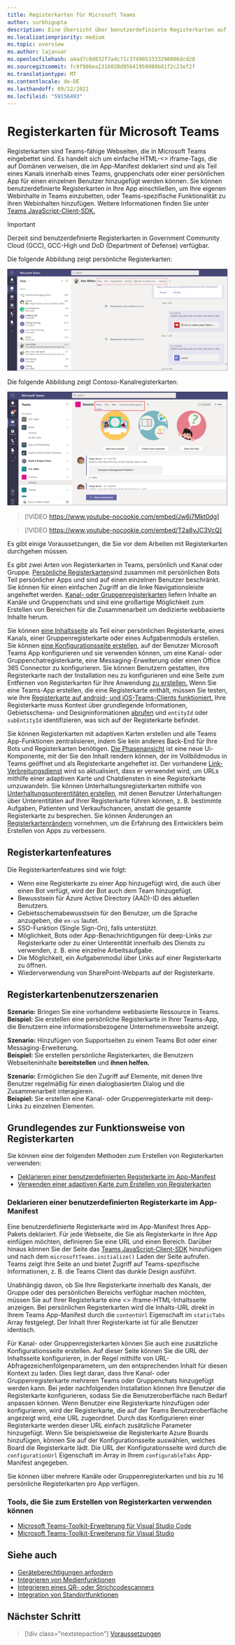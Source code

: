 ```yaml
---
title: Registerkarten für Microsoft Teams
author: surbhigupta
description: Eine Übersicht über benutzerdefinierte Registerkarten auf der Teams-Plattform
ms.localizationpriority: medium
ms.topic: overview
ms.author: lajanuar
ms.openlocfilehash: a4ad7c0d832f7a4c71c3749053333298086dcd28
ms.sourcegitcommit: fc9f906ea1316028d85b41959980b81f2c23ef2f
ms.translationtype: MT
ms.contentlocale: de-DE
ms.lasthandoff: 09/12/2021
ms.locfileid: "59156493"
---
```

# <a name="microsoft-teams-tabs"></a>Registerkarten für Microsoft Teams

Registerkarten sind Teams-fähige Webseiten, die in Microsoft Teams eingebettet sind. Es handelt sich um einfache HTML-<\> iframe-Tags, die auf Domänen verweisen, die im App-Manifest deklariert sind und als Teil eines Kanals innerhalb eines Teams, gruppenchats oder einer persönlichen App für einen einzelnen Benutzer hinzugefügt werden können. Sie können benutzerdefinierte Registerkarten in Ihre App einschließen, um Ihre eigenen Webinhalte in Teams einzubetten, oder Teams-spezifische Funktionalität zu Ihren Webinhalten hinzufügen. Weitere Informationen finden Sie unter [Teams JavaScript-Client-SDK.](/javascript/api/overview/msteams-client)

> [!IMPORTANT]
> Derzeit sind benutzerdefinierte Registerkarten in Government Community Cloud (GCC), GCC-High und DoD (Department of Defense) verfügbar.

Die folgende Abbildung zeigt persönliche Registerkarten:

![Persönliche Registerkarten](../assets/images/tabs/personaltab.png)

Die folgende Abbildung zeigt Contoso-Kanalregisterkarten:

![Kanal- oder Gruppenregisterkarten](../assets/images/tabs/tabs.png)

> [!VIDEO https://www.youtube-nocookie.com/embed/Jw6i7Mkt0dg]


> [!VIDEO https://www.youtube-nocookie.com/embed/T2a8yJC3VcQ]

Es gibt einige Voraussetzungen, die Sie vor dem Arbeiten mit Registerkarten durchgehen müssen.

Es gibt zwei Arten von Registerkarten in Teams, persönlich und Kanal oder Gruppe. [Persönliche Registerkarten](~/tabs/how-to/create-personal-tab.md)sind zusammen mit persönlichen Bots Teil persönlicher Apps und sind auf einen einzelnen Benutzer beschränkt. Sie können für einen einfachen Zugriff an die linke Navigationsleiste angeheftet werden. [Kanal- oder Gruppenregisterkarten](~/tabs/how-to/create-channel-group-tab.md) liefern Inhalte an Kanäle und Gruppenchats und sind eine großartige Möglichkeit zum Erstellen von Bereichen für die Zusammenarbeit um dedizierte webbasierte Inhalte herum.

Sie können [eine Inhaltsseite](~/tabs/how-to/create-tab-pages/content-page.md) als Teil einer persönlichen Registerkarte, eines Kanals, einer Gruppenregisterkarte oder eines Aufgabenmoduls erstellen. Sie können [eine Konfigurationsseite erstellen,](~/tabs/how-to/create-tab-pages/configuration-page.md) auf der Benutzer Microsoft Teams App konfigurieren und sie verwenden können, um eine Kanal- oder Gruppenchatregisterkarte, eine Messaging-Erweiterung oder einen Office 365 Connector zu konfigurieren. Sie können Benutzern gestatten, ihre Registerkarte nach der Installation neu zu konfigurieren und eine Seite zum Entfernen von Registerkarten für Ihre Anwendung [zu erstellen.](~/tabs/how-to/create-tab-pages/removal-page.md) Wenn Sie eine Teams-App erstellen, die eine Registerkarte enthält, müssen Sie testen, wie Ihre [Registerkarte auf android- und iOS-Teams-Clients funktioniert.](~/tabs/design/tabs-mobile.md) Ihre Registerkarte muss Kontext über grundlegende Informationen, Gebietsschema- und Designinformationen [abrufen](~/tabs/how-to/access-teams-context.md) und `entityId` oder `subEntityId` identifizieren, was sich auf der Registerkarte befindet.

Sie können Registerkarten mit adaptiven Karten erstellen und alle Teams App-Funktionen zentralisieren, indem Sie kein anderes Back-End für Ihre Bots und Registerkarten benötigen. [Die Phasenansicht](~/tabs/tabs-link-unfurling.md) ist eine neue Ui-Komponente, mit der Sie den Inhalt rendern können, der im Vollbildmodus in Teams geöffnet und als Registerkarte angeheftet ist. Der vorhandene [Link-Verbreitungsdienst](~/tabs/tabs-link-unfurling.md) wird so aktualisiert, dass er verwendet wird, um URLs mithilfe einer adaptiven Karte und Chatdiensten in eine Registerkarte umzuwandeln. Sie können Unterhaltungsregisterkarten mithilfe von [Unterhaltungsunterentitäten erstellen,](~/tabs/how-to/conversational-tabs.md) mit denen Benutzer Unterhaltungen über Unterentitäten auf Ihrer Registerkarte führen können, z. B. bestimmte Aufgaben, Patienten und Verkaufschancen, anstatt die gesamte Registerkarte zu besprechen. Sie können Änderungen an [Registerkartenrändern](~/resources/removing-tab-margins.md) vornehmen, um die Erfahrung des Entwicklers beim Erstellen von Apps zu verbessern.

## <a name="tab-features"></a>Registerkartenfeatures

Die Registerkartenfeatures sind wie folgt:

* Wenn eine Registerkarte zu einer App hinzugefügt wird, die auch über einen Bot verfügt, wird der Bot auch dem Team hinzugefügt.
* Bewusstsein für Azure Active Directory (AAD)-ID des aktuellen Benutzers.
* Gebietsschemabewusstsein für den Benutzer, um die Sprache anzugeben, die `en-us` lautet.
* SSO-Funktion (Single Sign-On), falls unterstützt.
* Möglichkeit, Bots oder App-Benachrichtigungen für deep-Links zur Registerkarte oder zu einer Unterentität innerhalb des Diensts zu verwenden, z. B. eine einzelne Arbeitsaufgabe.
* Die Möglichkeit, ein Aufgabenmodul über Links auf einer Registerkarte zu öffnen.
* Wiederverwendung von SharePoint-Webparts auf der Registerkarte.

## <a name="tabs-user-scenarios"></a>Registerkartenbenutzerszenarien

**Szenario:** Bringen Sie eine vorhandene webbasierte Ressource in Teams. \
**Beispiel:** Sie erstellen eine persönliche Registerkarte in Ihrer Teams-App, die Benutzern eine informationsbezogene Unternehmenswebsite anzeigt.

**Szenario:** Hinzufügen von Supportseiten zu einem Teams Bot oder einer Messaging-Erweiterung. \
**Beispiel:** Sie erstellen persönliche Registerkarten, die Benutzern Webseiteninhalte **bereitstellen** und **ihnen helfen.**

**Szenario:** Ermöglichen Sie den Zugriff auf Elemente, mit denen Ihre Benutzer regelmäßig für einen dialogbasierten Dialog und die Zusammenarbeit interagieren. \
**Beispiel:** Sie erstellen eine Kanal- oder Gruppenregisterkarte mit deep-Links zu einzelnen Elementen.

## <a name="understand-how-tabs-work"></a>Grundlegendes zur Funktionsweise von Registerkarten

Sie können eine der folgenden Methoden zum Erstellen von Registerkarten verwenden:

* [Deklarieren einer benutzerdefinierten Registerkarte im App-Manifest](#declare-custom-tab-in-app-manifest)
* [Verwenden einer adaptiven Karte zum Erstellen von Registerkarten](~/tabs/how-to/build-adaptive-card-tabs.md)

### <a name="declare-custom-tab-in-app-manifest"></a>Deklarieren einer benutzerdefinierten Registerkarte im App-Manifest

Eine benutzerdefinierte Registerkarte wird im App-Manifest Ihres App-Pakets deklariert. Für jede Webseite, die Sie als Registerkarte in Ihre App einfügen möchten, definieren Sie eine URL und einen Bereich. Darüber hinaus können Sie der Seite das [Teams JavaScript-Client-SDK](/javascript/api/overview/msteams-client) hinzufügen und nach dem `microsoftTeams.initialize()` Laden der Seite aufrufen. Teams zeigt Ihre Seite an und bietet Zugriff auf Teams-spezifische Informationen, z. B. die Teams Client das dunkle Design ausführt.

Unabhängig davon, ob Sie Ihre Registerkarte innerhalb des Kanals, der Gruppe oder des persönlichen Bereichs verfügbar machen möchten, müssen Sie auf Ihrer Registerkarte eine <\> iframe-HTML-Inhaltsseite anzeigen. [](~/tabs/how-to/create-tab-pages/content-page.md) Bei persönlichen Registerkarten wird die Inhalts-URL direkt in Ihrem Teams App-Manifest durch die `contentUrl` Eigenschaft im `staticTabs` Array festgelegt. Der Inhalt Ihrer Registerkarte ist für alle Benutzer identisch.

Für Kanal- oder Gruppenregisterkarten können Sie auch eine zusätzliche Konfigurationsseite erstellen. Auf dieser Seite können Sie die URL der Inhaltsseite konfigurieren, in der Regel mithilfe von URL-Abfragezeichenfolgenparametern, um den entsprechenden Inhalt für diesen Kontext zu laden. Dies liegt daran, dass Ihre Kanal- oder Gruppenregisterkarte mehreren Teams oder Gruppenchats hinzugefügt werden kann. Bei jeder nachfolgenden Installation können Ihre Benutzer die Registerkarte konfigurieren, sodass Sie die Benutzeroberfläche nach Bedarf anpassen können. Wenn Benutzer eine Registerkarte hinzufügen oder konfigurieren, wird der Registerkarte, die auf der Teams Benutzeroberfläche angezeigt wird, eine URL zugeordnet. Durch das Konfigurieren einer Registerkarte werden dieser URL einfach zusätzliche Parameter hinzugefügt. Wenn Sie beispielsweise die Registerkarte Azure Boards hinzufügen, können Sie auf der Konfigurationsseite auswählen, welches Board die Registerkarte lädt. Die URL der Konfigurationsseite wird durch die  `configurationUrl` Eigenschaft im Array in Ihrem `configurableTabs` App-Manifest angegeben.

Sie können über mehrere Kanäle oder Gruppenregisterkarten und bis zu 16 persönliche Registerkarten pro App verfügen.

### <a name="tools-you-can-use-to-build-tabs"></a>Tools, die Sie zum Erstellen von Registerkarten verwenden können
* [Microsoft Teams-Toolkit-Erweiterung für Visual Studio Code](../toolkit/visual-studio-code-overview.md)
* [Microsoft Teams-Toolkit-Erweiterung für Visual Studio](../toolkit/visual-studio-overview.md)

## <a name="see-also"></a>Siehe auch

* [Geräteberechtigungen anfordern](../concepts/device-capabilities/native-device-permissions.md)
* [Integrieren von Medienfunktionen](../concepts/device-capabilities/mobile-camera-image-permissions.md)
* [Integrieren eines QR- oder Strichcodescanners](../concepts/device-capabilities/qr-barcode-scanner-capability.md)
* [Integration von Standortfunktionen](../concepts/device-capabilities/location-capability.md)

## <a name="next-step"></a>Nächster Schritt

> [!div class="nextstepaction"]
> [Voraussetzungen](~/tabs/how-to/tab-requirements.md)
